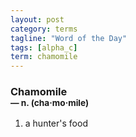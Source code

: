 ```yaml
---
layout: post
category: terms
tagline: "Word of the Day"
tags: [alpha_c]
term: chamomile
---
```


<h3>Chamomile<br/> <small>&mdash; n. (cha<span>&middot;</span>mo<span>&middot;</span>mile)</small></h3>
<p><ol>
<li>a hunter's food</li>
</ol></p>
